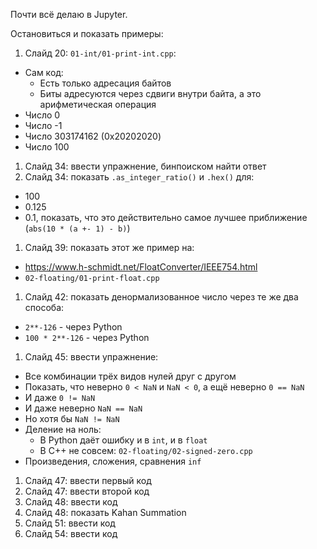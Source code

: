 Почти всё делаю в Jupyter.

Остановиться и показать примеры:

1. Слайд 20: `01-int/01-print-int.cpp`:
  * Сам код:
    * Есть только адресация байтов
    * Биты адресуются через сдвиги внутри байта, а это арифметическая операция
  * Число 0
  * Число -1
  * Число 303174162 (0x20202020)
  * Число 100
1. Слайд 34: ввести упражнение, бинпоиском найти ответ
1. Слайд 34: показать `.as_integer_ratio()` и `.hex()` для:
  * 100
  * 0.125
  * 0.1, показать, что это действительно самое лучшее приближение (`abs(10 * (a +- 1) - b)`)
1. Слайд 39: показать этот же пример на:
  * https://www.h-schmidt.net/FloatConverter/IEEE754.html
  * `02-floating/01-print-float.cpp`
1. Слайд 42: показать денормализованное число через те же два способа:
  * `2**-126` - через Python
  * `100 * 2**-126` - через Python
1. Слайд 45: ввести упражнение:
  * Все комбинации трёх видов нулей друг с другом
  * Показать, что неверно `0 < NaN` и `NaN < 0`, а ещё неверно `0 == NaN`
  * И даже `0 != NaN`
  * И даже неверно `NaN == NaN`
  * Но хотя бы `NaN != NaN`
  * Деление на ноль:
    * В Python даёт ошибку и в `int`, и в `float`
    * В C++ не совсем: `02-floating/02-signed-zero.cpp`
  * Произведения, сложения, сравнения `inf`
1. Слайд 47: ввести первый код
1. Слайд 47: ввести второй код
1. Слайд 48: ввести код
1. Слайд 48: показать Kahan Summation
1. Слайд 51: ввести код
1. Слайд 54: ввести код
